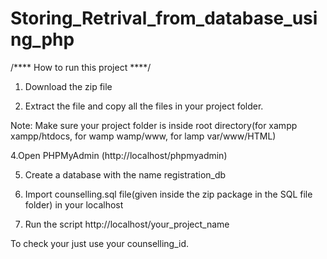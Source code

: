 # Storing_Retrival_from_database_using_php
/****   How to run this project ****/

1. Download the zip file

2. Extract the file and copy all the files in your project folder. 

Note: Make sure your project folder is inside root directory(for xampp xampp/htdocs, for wamp wamp/www, for lamp var/www/HTML)

4.Open PHPMyAdmin (http://localhost/phpmyadmin)

5. Create a database with the name registration_db

6. Import counselling.sql file(given inside the zip package in the SQL file folder) in your localhost

7. Run the script http://localhost/your_project_name

To check your just use your counselling_id.
